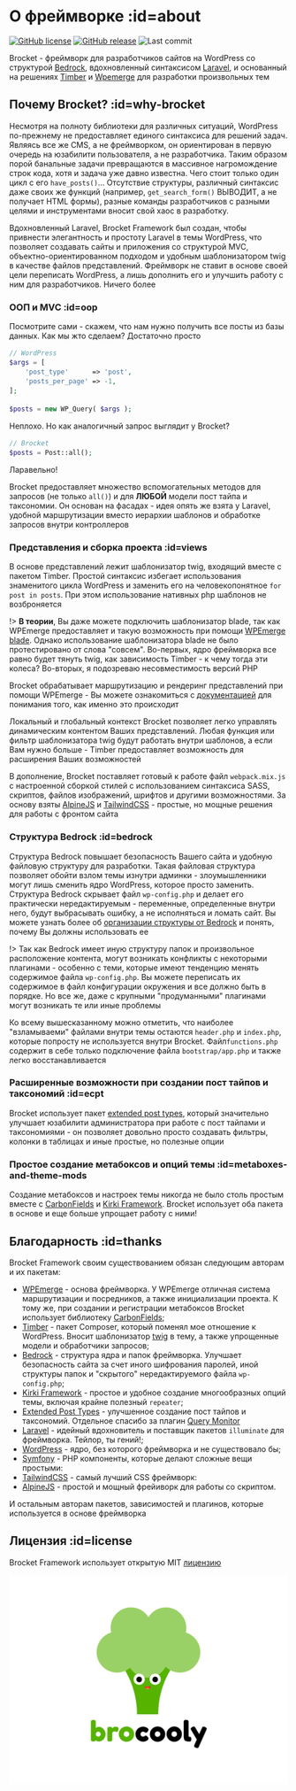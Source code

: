 # О фреймворке :id=about

[![GitHub license](https://img.shields.io/github/license/czernika/brocket)](https://github.com/czernika/brocket/blob/master/LICENSE) [![GitHub release](https://img.shields.io/github/v/release/czernika/brocket)](https://gitHub.com/czernika/brocket/releases/) ![Last commit](https://img.shields.io/github/last-commit/czernika/brocket)

Brocket - фреймворк для разработчиков сайтов на WordPress со структурой [Bedrock](https://roots.io/bedrock/), вдохновленный синтаксисом [Laravel](https://laravel.com/), и основанный на решениях [Timber](https://timber.github.io/docs/guides/wp-integration/) и [Wpemerge](https://wpemerge.com/) для разработки произвольных тем

## Почему Brocket? :id=why-brocket

Несмотря на полноту библиотеки для различных ситуаций, WordPress по-прежнему не предоставляет единого синтаксиса для решений задач. Являясь все же CMS, а не фреймворком, он ориентирован в первую очередь на юзабилити пользователя, а не разработчика. Таким образом порой банальные задачи превращаются в массивное нагромождение строк кода, хотя и задача уже давно известна. Чего стоит только один цикл с его `have_posts()`... Отсутствие структуры, различный синтаксис даже своих же функций (например, `get_search_form()` ВЫВОДИТ, а не получает HTML формы), разные команды разработчиков с разными целями и инструментами вносит свой хаос в разработку.

Вдохновленный Laravel, Brocket Framework был создан, чтобы привнести элегантность и простоту Laravel в темы WordPress, что позволяет создавать сайты и приложения со структурой MVC, объектно-ориентированном подходом и удобным шаблонизатором twig в качестве файлов представлений. Фреймворк не ставит в основе своей цели переписать WordPress, а лишь дополнить его и улучшить работу с ним для разработчиков. Ничего более

### ООП и MVC :id=oop

Посмотрите сами - скажем, что нам нужно получить все посты из базы данных. Как мы жто сделаем? Достаточно просто

```php
// WordPress
$args = [
    'post_type'      => 'post',
    'posts_per_page' => -1,
];

$posts = new WP_Query( $args );
```

Неплохо. Но как аналогичный запрос выглядит у Brocket?

```php
// Brocket
$posts = Post::all();
```

Ларавельно!

Brocket предоставляет множество вспомогательных методов для запросов (не только `all()`) и для **ЛЮБОЙ** модели пост тайпа и таксономии. Он основан на фасадах - идея опять же взята у Laravel, удобной маршрутизации вместо иерархии шаблонов и обработке запросов внутри контроллеров 

### Представления и сборка проекта :id=views

В основе представлений лежит шаблонизатор twig, входящий вместе с пакетом Timber. Простой синтаксис избегает использования знаменитого цикла WordPress и заменить его на человекопонятное `for post in posts`. При этом использование нативных php шаблонов не возброняется

!> **В теории**, Вы даже можете подключить шаблонизатор blade, так как WPEmerge предоставляет и такую возможность при помощи [WPEmerge blade](https://github.com/htmlburger/wpemerge-blade). Однако использование шаблонизатора blade не было протестировано от слова "совсем". Во-первых, ядро фреймворка все равно будет тянуть twig, как зависимость Timber - к чему тогда эти колеса? Во-вторых, я подозреваю несовместимость версий PHP

Brocket обрабатывает маршрутизацию и рендеринг представлений при помощи WPEmerge - Вы можете ознакомиться с [документацией](https://docs.wpemerge.com/#/framework/routing/request-lifecycle) для понимания того, как именно это происходит

Локальный и глобальный контекст Brocket позволяет легко управлять динамическим контентом Ваших представлений. Любая функция или фильтр шаблонизатора twig будут работать внутри шаблонов, а если Вам нужно больше - Timber предоставляет возможность для расширения Ваших возможностей

В дополнение, Brocket поставляет готовый к работе файл `webpack.mix.js` с настроенной сборкой стилей с использованием синтаксиса SASS, скриптов, файлов изображений, шрифтов и другими возможностями. За основу взяты [AlpineJS](https://alpinejs.dev/) и [TailwindCSS](https://tailwindcss.com/) - простые, но мощные решения для работы с фронтом сайта

### Структура Bedrock :id=bedrock

Структура Bedrock повышает безопасность Вашего сайта и удобную файловую структуру для разработки. Такая файловая структура позволяет обойти взлом темы изнутри админки - злоумышленники могут лишь сменить ядро WordPress, которое просто заменить. Структура Bedrock скрывает файл `wp-config.php` и делает его практически нередактируемым - переменные, определенные внутри него, будут выбрасывать ошибку, а не исполняться и ломать сайт. Вы можете узнать более об [организации структуры от Bedrock](https://roots.io/bedrock/) и понять, почему Вы должны использовать ее

!> Так как Bedrock имеет иную структуру папок и произвольное расположение контента, могут возникать конфликты с некоторыми плагинами - особенно с теми, которые имеют тенденцию менять содержимое файла `wp-config.php`. Вы можете переписать их содержимое в файл конфигурации окружения и все должно быть в порядке. Но все же, даже с крупными "продуманными" плагинами могут возникать те или иные проблемы

Ко всему вышесказанному можно отметить, что наиболее "взламываеми" файлами внутри темы остаются `header.php` и `index.php`, которые попросту не используется внутри Brocket. Файл`functions.php` содержит в себе только подключение файла `bootstrap/app.php` и также легко восстанавливается

### Расширенные возможности при создании пост тайпов и таксономий :id=ecpt

Brocket использует пакет [extended post types](https://github.com/johnbillion/extended-cpts), который значительно улучшает юзабилити администратора при работе с пост тайпами и таксономиями - он позволяет довольно просто создавать фильтры, колонки в таблицах и иные простые, но полезные опции

### Простое создание метабоксов и опций темы :id=metaboxes-and-theme-mods

Создание метабоксов и настроек темы никогда не было столь простым вместе с [CarbonFields](https://carbonfields.net/) и [Kirki Framework](https://kirki.org/). Brocket использует оба пакета в основе и еще больше упрощает работу с ними!

## Благодарность :id=thanks

Brocket Framework своим существованием обязан следующим авторам и их пакетам:

- [WPEmerge](https://wpemerge.com/) - основа фреймворка. У WPEmerge отличная система маршрутизации и посредников, а также инициализации проекта. К тому же, при создании и регистрации метабоксов Brocket использует библиотеку [CarbonFields](https://carbonfields.net/);
- [Timber](https://timber.github.io/docs/guides/wp-integration/) - пакет Composer, который поменял мое отношение к WordPress. Вносит шаблонизатор [twig](https://twig.symfony.com/) в тему, а также упрощенные модели и обработчики запросов;
- [Bedrock](https://roots.io/bedrock/) - структура ядра и папок фреймворка. Улучшает безопасность сайта за счет иного шифрования паролей, иной структуры папок и "скрытого" нередактируемого файла `wp-config.php`;
- [Kirki Framework](https://kirki.org/) - простое и удобное создание многообразных опций темы, включая крайне полезный `repeater`;
- [Extended Post Types](https://github.com/johnbillion/extended-cpts) - улучшенное создание пост тайпов и таксономий. Отдельное спасибо за плагин [Query Monitor](https://querymonitor.com/)
- [Laravel](https://laravel.com/) - идейный вдохновитель и поставщик пакетов `illuminate` для фреймворка. Тейлор, ты гений!;
- [WordPress](https://wordpress.org/) - ядро, без которого фреймворка и не существовало бы;
- [Symfony](https://symfony.com/) - PHP компоненты, которые делают сложные вещи простыми:
- [TailwindCSS](https://tailwindcss.com/) - самый лучший CSS фреймворк:
- [AlpineJS](https://tailwindcss.com/) - простой и мощный фрейиворк для работы со скриптом.

И остальным авторам пакетов, зависимостей и плагинов, которые используется в основе фреймворка

## Лицензия :id=license

Brocket Framework использует открытую MIT [лицензию](https://github.com/czernika/brocket/blob/master/LICENSE.md)

![Brocket Framework](../_media/screenshot.png)
